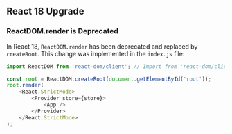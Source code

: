 ## React 18 Upgrade

### ReactDOM.render is Deprecated

In React 18, `ReactDOM.render` has been deprecated and replaced by `createRoot`. This change was implemented in the `index.js` file:

```javascript
import ReactDOM from 'react-dom/client'; // Import from 'react-dom/client'

const root = ReactDOM.createRoot(document.getElementById('root'));
root.render(
    <React.StrictMode>
        <Provider store={store}>
            <App />
        </Provider>
    </React.StrictMode>
);
